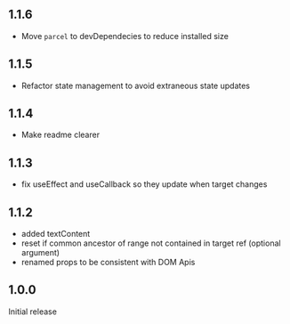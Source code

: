 ## 1.1.6
- Move `parcel` to devDependecies to reduce installed size

## 1.1.5
- Refactor state management to avoid extraneous state updates

## 1.1.4
- Make readme clearer

## 1.1.3
- fix useEffect and useCallback so they update when target changes
## 1.1.2

- added textContent
- reset if common ancestor of range not contained in target ref (optional argument)
- renamed props to be consistent with DOM Apis

## 1.0.0

Initial release
